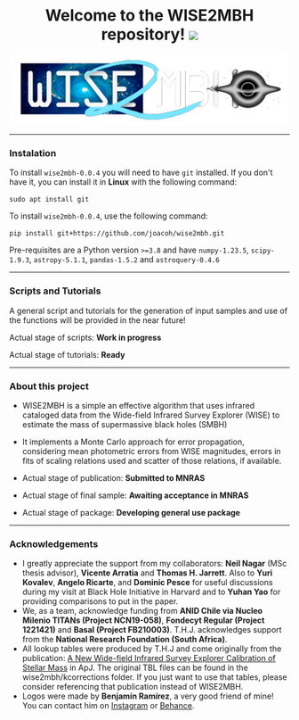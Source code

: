 <div id="hi" align="center">
  <h1>
    Welcome to the WISE2MBH repository!
    <img src="https://media.giphy.com/media/hvRJCLFzcasrR4ia7z/giphy.gif" width="30px"/>
  </h1>
</div>
<div id="header" align="center">
  <img src="logos/WISE2MBH positivo sin fondo.png" width="600"/>
</div>

---
### Instalation 

To install `wise2mbh-0.0.4` you will need to have `git` installed. If you don't have it, you can install it in **Linux** with the following command:

    sudo apt install git

To install `wise2mbh-0.0.4`, use the following command:

    pip install git+https://github.com/joacoh/wise2mbh.git

Pre-requisites are a Python version `>=3.8` and have `numpy-1.23.5`, `scipy-1.9.3`, `astropy-5.1.1`, `pandas-1.5.2` and `astroquery-0.4.6`

---
### Scripts and Tutorials

A general script and tutorials for the generation of input samples and use of the functions will be provided in the near future!

Actual stage of scripts: **Work in progress**

Actual stage of tutorials: **Ready**

---

### About this project

- WISE2MBH is a simple an effective algorithm that uses infrared cataloged data from the Wide-field Infrared Survey Explorer (WISE) to estimate the mass of supermassive black holes (SMBH)

- It implements a Monte Carlo approach for error propagation, considering mean photometric errors from WISE magnitudes, errors in fits of scaling relations used and scatter of those relations, if available.

- Actual stage of publication: **Submitted to MNRAS**

- Actual stage of final sample: **Awaiting acceptance in MNRAS**

- Actual stage of package: **Developing general use package**

---

### Acknowledgements

- I greatly appreciate the support from my collaborators: **Neil Nagar** (MSc thesis advisor), **Vicente Arratia** and **Thomas H. Jarrett**. Also to **Yuri Kovalev**, **Angelo Ricarte**, and **Dominic Pesce** for useful discussions during my visit at Black Hole Initiative in Harvard and to **Yuhan Yao** for providing comparisons to put in the paper. 
- We, as a team, acknowledge funding from **ANID Chile via Nucleo Milenio TITANs (Project NCN19-058)**, **Fondecyt Regular (Project 1221421)** and **Basal (Project FB210003)**. T.H.J. acknowledges support from the **National Research Foundation (South Africa)**.
- All lookup tables were produced by T.H.J and come originally from the publication: [A New Wide-field Infrared Survey Explorer Calibration of Stellar Mass](https://iopscience.iop.org/article/10.3847/1538-4357/acb68f/meta) in ApJ. The original TBL files can be found in the wise2mbh/kcorrections folder. If you just want to use that tables, please consider referencing that publication instead of WISE2MBH.
- Logos were made by **Benjamín Ramírez**, a very good friend of mine! You can contact him on [Instagram](https://www.instagram.com/iamtwentythreee/) or [Behance](https://www.behance.net/be23r/).